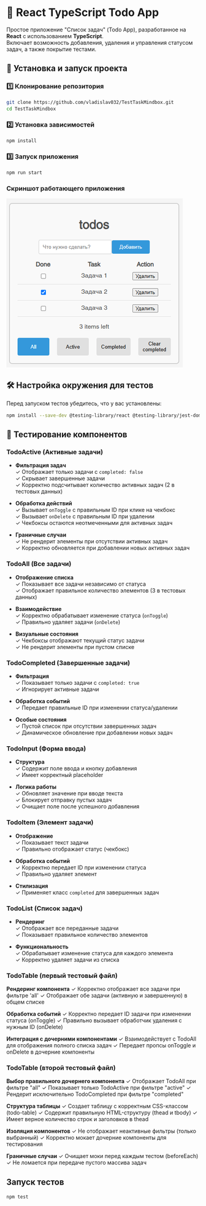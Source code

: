 # 📝 React TypeScript Todo App

Простое приложение "Список задач" (Todo App), разработанное на **React** с использованием **TypeScript**.  
Включает возможность добавления, удаления и управления статусом задач, а также покрытие тестами.

## 🚀 Установка и запуск проекта

### 1️⃣ Клонирование репозитория
```bash
git clone https://github.com/vladislav032/TestTaskMindbox.git
cd TestTaskMindbox
```
### 2️⃣ Установка зависимостей
```bash
npm install
```
### 3️⃣ Запуск приложения
```bash
npm run start
```

### Скриншот работающего приложения
![Скриншот Todo-приложения](public/images/ТестовоеПриложениеTodo.png)

## 🛠 Настройка окружения для тестов

Перед запуском тестов убедитесь, что у вас установлены:

```bash
npm install --save-dev @testing-library/react @testing-library/jest-dom @testing-library/user-event jest @types/jest
```
## 🧪 Тестирование компонентов
### TodoActive (Активные задачи)
- **Фильтрация задач**  
  ✓ Отображает только задачи с `completed: false`  
  ✓ Скрывает завершенные задачи  
  ✓ Корректно подсчитывает количество активных задач (2 в тестовых данных)

- **Обработка действий**  
  ✓ Вызывает `onToggle` с правильным ID при клике на чекбокс  
  ✓ Вызывает `onDelete` с правильным ID при удалении  
  ✓ Чекбоксы остаются неотмеченными для активных задач  

- **Граничные случаи**  
  ✓ Не рендерит элементы при отсутствии активных задач  
  ✓ Корректно обновляется при добавлении новых активных задач  

### TodoAll (Все задачи)
- **Отображение списка**  
  ✓ Показывает все задачи независимо от статуса  
  ✓ Отображает правильное количество элементов (3 в тестовых данных)  

- **Взаимодействие**  
  ✓ Корректно обрабатывает изменение статуса (`onToggle`)  
  ✓ Правильно удаляет задачи (`onDelete`)  

- **Визуальные состояния**  
  ✓ Чекбоксы отображают текущий статус задачи  
  ✓ Не рендерит элементы при пустом списке  

### TodoCompleted (Завершенные задачи)
- **Фильтрация**  
  ✓ Показывает только задачи с `completed: true`  
  ✓ Игнорирует активные задачи  

- **Обработка событий**  
  ✓ Передает правильные ID при изменении статуса/удалении  

- **Особые состояния**  
  ✓ Пустой список при отсутствии завершенных задач  
  ✓ Динамическое обновление при добавлении новых задач  

### TodoInput (Форма ввода)
- **Структура**  
  ✓ Содержит поле ввода и кнопку добавления  
  ✓ Имеет корректный placeholder  

- **Логика работы**  
  ✓ Обновляет значение при вводе текста  
  ✓ Блокирует отправку пустых задач  
  ✓ Очищает поле после успешного добавления  

### TodoItem (Элемент задачи)
- **Отображение**  
  ✓ Показывает текст задачи  
  ✓ Правильно отображает статус (чекбокс)  

- **Обработка событий**  
  ✓ Корректно передает ID при изменении статуса  
  ✓ Правильно удаляет элемент  

- **Стилизация**  
  ✓ Применяет класс `completed` для завершенных задач  

### TodoList (Список задач)
- **Рендеринг**  
  ✓ Отображает все переданные задачи  
  ✓ Показывает правильное количество элементов  

- **Функциональность**  
  ✓ Обрабатывает изменение статуса для каждого элемента  
  ✓ Корректно удаляет задачи из списка  

### TodoTable (первый тестовый файл)
  **Рендеринг компонента**
  ✓ Корректно отображает все задачи при фильтре 'all'
  ✓ Отображает обе задачи (активную и завершенную) в общем списке

  **Обработка событий**
  ✓ Корректно передает ID задачи при изменении статуса (onToggle)
  ✓ Правильно вызывает обработчик удаления с нужным ID (onDelete)

  **Интеграция с дочерними компонентами**
  ✓ Взаимодействует с TodoAll для отображения полного списка задач
  ✓ Передает пропсы onToggle и onDelete в дочерние компоненты

### TodoTable (второй тестовый файл)
  **Выбор правильного дочернего компонента**
  ✓ Отображает TodoAll при фильтре "all"
  ✓ Показывает только TodoActive при фильтре "active"
  ✓ Рендерит исключительно TodoCompleted при фильтре "completed"

  **Структура таблицы**
  ✓ Создает таблицу с корректным CSS-классом (todo-table)
  ✓ Содержит правильную HTML-структуру (thead и tbody)
  ✓ Имеет верное количество строк и заголовков в thead

  **Изоляция компонентов**
  ✓ Не отображает неактивные фильтры (только выбранный)
  ✓ Корректно мокает дочерние компоненты для тестирования

  **Граничные случаи**
  ✓ Очищает моки перед каждым тестом (beforeEach)
  ✓ Не ломается при передаче пустого массива задач

## Запуск тестов
```bash
npm test
```
